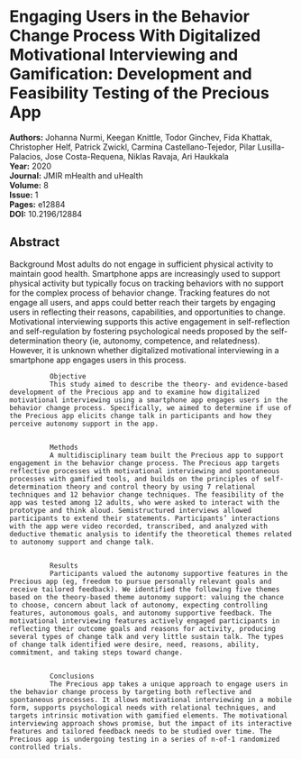 # Engaging Users in the Behavior Change Process With Digitalized Motivational Interviewing and Gamification: Development and Feasibility Testing of the Precious App

**Authors:** Johanna Nurmi, Keegan Knittle, Todor Ginchev, Fida Khattak, Christopher Helf, Patrick Zwickl, Carmina Castellano-Tejedor, Pilar Lusilla-Palacios, Jose Costa-Requena, Niklas Ravaja, Ari Haukkala  
**Year:** 2020  
**Journal:** JMIR mHealth and uHealth  
**Volume:** 8  
**Issue:** 1  
**Pages:** e12884  
**DOI:** 10.2196/12884  

## Abstract
Background
              Most adults do not engage in sufficient physical activity to maintain good health. Smartphone apps are increasingly used to support physical activity but typically focus on tracking behaviors with no support for the complex process of behavior change. Tracking features do not engage all users, and apps could better reach their targets by engaging users in reflecting their reasons, capabilities, and opportunities to change. Motivational interviewing supports this active engagement in self-reflection and self-regulation by fostering psychological needs proposed by the self-determination theory (ie, autonomy, competence, and relatedness). However, it is unknown whether digitalized motivational interviewing in a smartphone app engages users in this process.
            
            
              Objective
              This study aimed to describe the theory- and evidence-based development of the Precious app and to examine how digitalized motivational interviewing using a smartphone app engages users in the behavior change process. Specifically, we aimed to determine if use of the Precious app elicits change talk in participants and how they perceive autonomy support in the app.
            
            
              Methods
              A multidisciplinary team built the Precious app to support engagement in the behavior change process. The Precious app targets reflective processes with motivational interviewing and spontaneous processes with gamified tools, and builds on the principles of self-determination theory and control theory by using 7 relational techniques and 12 behavior change techniques. The feasibility of the app was tested among 12 adults, who were asked to interact with the prototype and think aloud. Semistructured interviews allowed participants to extend their statements. Participants’ interactions with the app were video recorded, transcribed, and analyzed with deductive thematic analysis to identify the theoretical themes related to autonomy support and change talk.
            
            
              Results
              Participants valued the autonomy supportive features in the Precious app (eg, freedom to pursue personally relevant goals and receive tailored feedback). We identified the following five themes based on the theory-based theme autonomy support: valuing the chance to choose, concern about lack of autonomy, expecting controlling features, autonomous goals, and autonomy supportive feedback. The motivational interviewing features actively engaged participants in reflecting their outcome goals and reasons for activity, producing several types of change talk and very little sustain talk. The types of change talk identified were desire, need, reasons, ability, commitment, and taking steps toward change.
            
            
              Conclusions
              The Precious app takes a unique approach to engage users in the behavior change process by targeting both reflective and spontaneous processes. It allows motivational interviewing in a mobile form, supports psychological needs with relational techniques, and targets intrinsic motivation with gamified elements. The motivational interviewing approach shows promise, but the impact of its interactive features and tailored feedback needs to be studied over time. The Precious app is undergoing testing in a series of n-of-1 randomized controlled trials.

